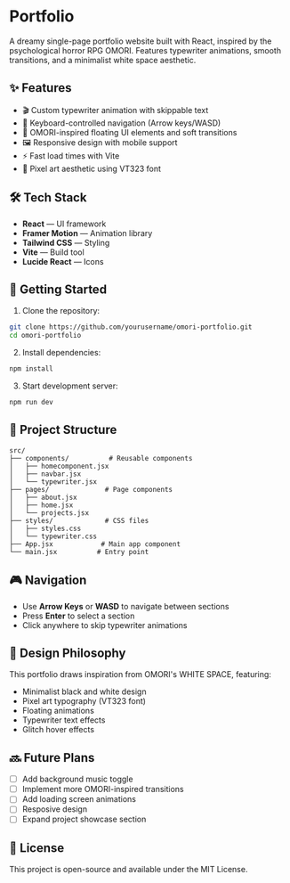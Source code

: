 # Portfolio

A dreamy single-page portfolio website built with React, inspired by the psychological horror RPG OMORI. Features typewriter animations, smooth transitions, and a minimalist white space aesthetic.

## ✨ Features

- 🎬 Custom typewriter animation with skippable text
- 🎯 Keyboard-controlled navigation (Arrow keys/WASD)
- 🌌 OMORI-inspired floating UI elements and soft transitions
- 🖼️ Responsive design with mobile support
- ⚡ Fast load times with Vite
- 🎨 Pixel art aesthetic using VT323 font

## 🛠️ Tech Stack

- **React** — UI framework
- **Framer Motion** — Animation library
- **Tailwind CSS** — Styling
- **Vite** — Build tool
- **Lucide React** — Icons

## 🚀 Getting Started

1. Clone the repository:
```bash
git clone https://github.com/yourusername/omori-portfolio.git
cd omori-portfolio
```

2. Install dependencies:
```bash
npm install
```

3. Start development server:
```bash
npm run dev
```

## 📁 Project Structure

```
src/
├── components/          # Reusable components
│   ├── homecomponent.jsx
│   ├── navbar.jsx
│   └── typewriter.jsx
├── pages/              # Page components
│   ├── about.jsx
│   ├── home.jsx
│   └── projects.jsx
├── styles/             # CSS files
│   ├── styles.css
│   └── typewriter.css
├── App.jsx            # Main app component
└── main.jsx          # Entry point
```

## 🎮 Navigation

- Use **Arrow Keys** or **WASD** to navigate between sections
- Press **Enter** to select a section
- Click anywhere to skip typewriter animations

## 🎨 Design Philosophy

This portfolio draws inspiration from OMORI's WHITE SPACE, featuring:
- Minimalist black and white design
- Pixel art typography (VT323 font)
- Floating animations
- Typewriter text effects
- Glitch hover effects

## 🔜 Future Plans

- [ ] Add background music toggle
- [ ] Implement more OMORI-inspired transitions
- [ ] Add loading screen animations
- [ ] Resposive design
- [ ] Expand project showcase section

## 📄 License

This project is open-source and available under the MIT License.